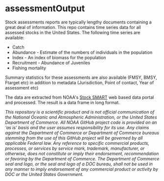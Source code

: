 # assessmentOutput

Stock assessments reports are typically lengthy documents containing a great deal of information. This repo contains time series data for all assessed stocks in the United States. The following time series are available:

* Catch
* Abundance - Estimate of the numbers of individuals in the population
* Index - An index of biomass for the population
* Recruitment - Abundance of Juveniles
* Fishing mortality

Summary statistics for these assessments are also available (FMSY, BMSY, Ftarget etc) in addition to metadata (Jurisdiction, Point of contact, Year of assessment etc)

The data are extracted from NOAA's [Stock SMART](https://www.st.nmfs.noaa.gov/stocksmart?app=homepage) web based data portal and processed. The result is a data frame in long format.





*This repository is a scientific product and is not official communication of the National Oceanic and Atmospheric Administration, or the United States Department of Commerce. All NOAA GitHub project code is provided on an ‘as is’ basis and the user assumes responsibility for its use. Any claims against the Department of Commerce or Department of Commerce bureaus stemming from the use of this GitHub project will be governed by all applicable Federal law. Any reference to specific commercial products, processes, or services by service mark, trademark, manufacturer, or otherwise, does not constitute or imply their endorsement, recommendation or favoring by the Department of Commerce. The Department of Commerce seal and logo, or the seal and logo of a DOC bureau, shall not be used in any manner to imply endorsement of any commercial product or activity by DOC or the United States Government.*
